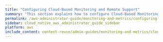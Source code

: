 ```yaml
---
title: "Configuring Cloud-Based Monitoring and Remote Support"
summary: "This section explains how to configure Cloud-Based Monitoring and Remote Support for your Qumulo cluster."
permalink: /aws-administrator-guide/monitoring-and-metrics/configuring-cloud-based-monitoring-remote-support.html
sidebar: cloud_native_aws_administrator_guide_sidebar
platform: aws
include_content: content-reuse/admin-guides/monitoring-and-metrics/cloud-based-monitoring-remote-support.md
---
```

